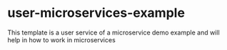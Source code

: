 # user-microservices-example
This template is a user service of a microservice demo example and will help in how to work in microservices
